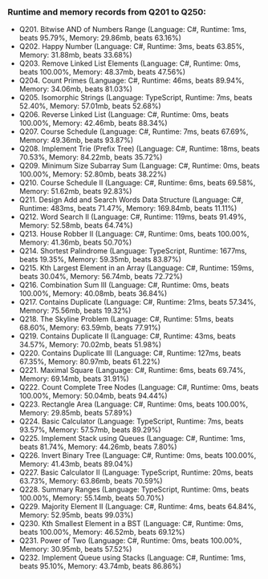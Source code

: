 ### Runtime and memory records from Q201 to Q250:
- Q201. Bitwise AND of Numbers Range (Language: C#, Runtime: 1ms, beats 95.79%, Memory: 29.86mb, beats 63.16%)
- Q202. Happy Number (Language: C#, Runtime: 3ms, beats 63.85%, Memory: 31.88mb, beats 33.68%)
- Q203. Remove Linked List Elements (Language: C#, Runtime: 0ms, beats 100.00%, Memory: 48.37mb, beats 47.56%)
- Q204. Count Primes (Language: C#, Runtime: 46ms, beats 89.94%, Memory: 34.06mb, beats 81.03%)
- Q205. Isomorphic Strings (Language: TypeScript, Runtime: 7ms, beats 52.40%, Memory: 57.01mb, beats 52.68%)
- Q206. Reverse Linked List (Language: C#, Runtime: 0ms, beats 100.00%, Memory: 42.46mb, beats 88.34%)
- Q207. Course Schedule (Language: C#, Runtime: 7ms, beats 67.69%, Memory: 49.36mb, beats 93.87%)
- Q208. Implement Trie (Prefix Tree) (Language: C#, Runtime: 18ms, beats 70.53%, Memory: 84.22mb, beats 35.72%)
- Q209. Minimum Size Subarray Sum (Language: C#, Runtime: 0ms, beats 100.00%, Memory: 52.80mb, beats 38.22%)
- Q210. Course Schedule II (Language: C#, Runtime: 6ms, beats 69.58%, Memory: 51.62mb, beats 92.83%)
- Q211. Design Add and Search Words Data Structure (Language: C#, Runtime: 483ms, beats 71.47%, Memory: 169.84mb, beats 11.11%)
- Q212. Word Search II (Language: C#, Runtime: 119ms, beats 91.49%, Memory: 52.58mb, beats 64.74%)
- Q213. House Robber II (Language: C#, Runtime: 0ms, beats 100.00%, Memory: 41.36mb, beats 50.70%)
- Q214. Shortest Palindrome (Language: TypeScript, Runtime: 1677ms, beats 19.35%, Memory: 59.35mb, beats 83.87%)
- Q215. Kth Largest Element in an Array (Language: C#, Runtime: 159ms, beats 30.04%, Memory: 56.74mb, beats 72.72%)
- Q216. Combination Sum III (Language: C#, Runtime: 0ms, beats 100.00%, Memory: 40.08mb, beats 36.84%)
- Q217. Contains Duplicate (Language: C#, Runtime: 21ms, beats 57.34%, Memory: 75.56mb, beats 19.32%)
- Q218. The Skyline Problem (Language: C#, Runtime: 51ms, beats 68.60%, Memory: 63.59mb, beats 77.91%)
- Q219. Contains Duplicate II (Language: C#, Runtime: 43ms, beats 34.57%, Memory: 70.02mb, beats 51.98%)
- Q220. Contains Duplicate III (Language: C#, Runtime: 127ms, beats 67.35%, Memory: 80.97mb, beats 61.22%)
- Q221. Maximal Square (Language: C#, Runtime: 6ms, beats 69.74%, Memory: 69.14mb, beats 31.91%)
- Q222. Count Complete Tree Nodes (Language: C#, Runtime: 0ms, beats 100.00%, Memory: 50.04mb, beats 94.44%)
- Q223. Rectangle Area (Language: C#, Runtime: 0ms, beats 100.00%, Memory: 29.85mb, beats 57.89%)
- Q224. Basic Calculator (Language: TypeScript, Runtime: 7ms, beats 93.57%, Memory: 57.57mb, beats 89.29%)
- Q225. Implement Stack using Queues (Language: C#, Runtime: 1ms, beats 81.74%, Memory: 44.26mb, beats 7.80%)
- Q226. Invert Binary Tree (Language: C#, Runtime: 0ms, beats 100.00%, Memory: 41.43mb, beats 89.04%)
- Q227. Basic Calculator II (Language: TypeScript, Runtime: 20ms, beats 63.73%, Memory: 63.86mb, beats 70.59%)
- Q228. Summary Ranges (Language: TypeScript, Runtime: 0ms, beats 100.00%, Memory: 55.14mb, beats 50.70%)
- Q229. Majority Element II (Language: C#, Runtime: 4ms, beats 64.84%, Memory: 52.95mb, beats 99.03%)
- Q230. Kth Smallest Element in a BST (Language: C#, Runtime: 0ms, beats 100.00%, Memory: 46.52mb, beats 69.12%)
- Q231. Power of Two (Language: C#, Runtime: 0ms, beats 100.00%, Memory: 30.95mb, beats 57.52%)
- Q232. Implement Queue using Stacks (Language: C#, Runtime: 1ms, beats 95.10%, Memory: 43.74mb, beats 86.86%)